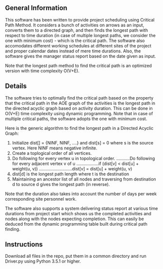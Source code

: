 General Information
---------------------

This software has been written to provide project scheduling using Critical Path Method. It considers a bunch of activities on arrows as an input,  converts them to a directed graph, and then finds the longest path with respect to time duration (in case of multiple longest paths, we consider the one with minimum cost) - which is the critical path. The software also accomodates different working schedules at different sites of the project and proper calendar dates instead of mere time durations. Also, the software gives the manager status report based on the date given as input.

Note that the longest path method to find the critical path is an optimized version with time complexity O(V+E). 


Details
---------

The software tries to optimally find the critical path based on the property that the critical path in the AOE graph of the activities is the longest path in the directed acyclic graph based on activity duration. This can be done in O(V+E) time complexity using dynamic programming. Note that in case of multiple critical paths, the software adopts the one with minimum cost.

Here is the generic algorithm to find the longest path in a Directed Acyclic Graph:

1) Initialize dist[] = {NINF, NINF, ….} and dist[s] = 0 where s is the source vertex. Here NINF means negative infinite.
2) Create a toplogical order of all vertices.
3) Do following for every vertex u in topological order.
………..Do following for every adjacent vertex v of u
………………if (dist[v] < dist[u] + weight(u, v))
………………………dist[v] = dist[u] + weight(u, v)
4) dist[d] is the longest path length where t is the destination
5) Maintaining an ancestor list of all nodes and traversing from destination d to source d gives the longest path (in reverse).

Note that the duration also takes into account the number of days per week corresponding site personnel work.

The software also supports a system delivering status report at various time durations from project start which shows us the completed activities and nodes along with the nodes expecting completion. This can easily be deduced from the dynamic programming table built during critical path finding.

Instructions
-------------

Download all files in the repo, put them in a common directory and run Driver.py using Python 3.5.1 or higher.
